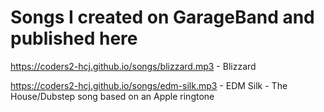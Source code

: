 # Songs I created on GarageBand and published here
https://coders2-hcj.github.io/songs/blizzard.mp3 - Blizzard

https://coders2-hcj.github.io/songs/edm-silk.mp3 - EDM Silk - The House/Dubstep song based on an Apple ringtone
